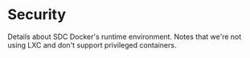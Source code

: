 # Security

Details about SDC Docker's runtime environment. Notes that we're not using LXC and don't support privileged containers.
